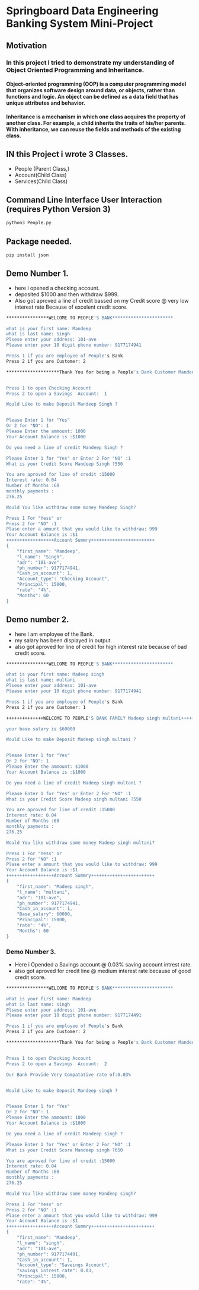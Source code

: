 # Springboard Data Engineering Banking System Mini-Project
## Motivation
### In this project I tried to demonstrate my understanding of Object Oriented Programming and Inheritance.
#### Object-oriented programming (OOP) is a computer programming model that organizes software design around data, or objects, rather than functions and logic. An object can be defined as a data field that has unique attributes and behavior.
#### Inheritance is a mechanism in which one class acquires the property of another class. For example, a child inherits the traits of his/her parents. With inheritance, we can reuse the fields and methods of the existing class.



## IN this Project i wrote 3 Classes. 
- People (Parent Class,)  
- Account(Child Class) 
- Services(Child Class)


## Command Line Interface User Interaction (requires Python Version 3)

```bash
python3 People.py
```

## Package needed.
```python
pip install json 
```

## Demo Number 1. 
- here i opened a checking account.
- deposited $1000 and then withdraw $999.
- Also got aproved a line of credit bassed on my Credit score @ very low interest rate Because of excelent credit score.


```bash
****************WELCOME TO PEOPLE'S BANK***********************

what is your first name: Mandeep  
what is last name: Singh
Plsese enter your address: 101-ave
Please enter your 10 digit phone number: 9177174941

Press 1 if you are employee of People's Bank 
Press 2 if you are Customer: 2

********************Thank You for being a People's Bank Customer Mandeep Singh***********************


Press 1 to open Checking Account 
Press 2 to open a Savings  Account:  1

Would Like to make Deposit Mandeep Singh ?


Please Enter 1 for "Yes" 
Or 2 for "NO": 1
Please Enter the ammount: 1000
Your Account Balance is :$1000

Do you need a line of credit Mandeep Singh ?

Please Enter 1 for "Yes" or Enter 2 For "NO" :1
What is your Credit Score Mandeep Singh ?550

You are aproved for line of credit :15000 
Interest rate: 0.04
Number of Months :60
monthly payments :
276.25

Would You like withdraw some money Mandeep Singh?

Press 1 For "Yess" or 
Press 2 for "NO" :1
Plase enter a amount that you would like to withdraw: 999
Your Account Balance is :$1
++++++++++++++++++Account Summry++++++++++++++++++++++++
{
    "first_name": "Mandeep",
    "l_name": "Singh",
    "adr": "101-ave",
    "ph_number": 9177174941,
    "Cash_in_account": 1,
    "Account_type": "Checking Account",
    "Principal": 15000,
    "rate": "4%",
    "Months": 60
}
```
## Demo number 2. 
- here I am employee of the Bank.
- my salary has been displayed in output.
- also got aproved for line of credit for high interest rate because of bad credit score. 

```bash 
****************WELCOME TO PEOPLE'S BANK***********************

what is your first name: Madeep singh
what is last name: multani
Plsese enter your address: 101-ave
Please enter your 10 digit phone number: 9177174941

Press 1 if you are employee of People's Bank 
Press 2 if you are Customer: 1

++++++++++++++WELCOME TO PEOPLE'S BANK FAMILY Madeep singh multani++++++++++++++++++++

your base salary is $60000

Would Like to make Deposit Madeep singh multani ?


Please Enter 1 for "Yes" 
Or 2 for "NO": 1
Please Enter the ammount: $1000
Your Account Balance is :$1000

Do you need a line of credit Madeep singh multani ?

Please Enter 1 for "Yes" or Enter 2 For "NO" :1 
What is your Credit Score Madeep singh multani ?550

You are aproved for line of credit :15000 
Interest rate: 0.04
Number of Months :60
monthly payments :
276.25

Would You like withdraw some money Madeep singh multani?

Press 1 For "Yess" or 
Press 2 for "NO" :1
Plase enter a amount that you would like to withdraw: 999
Your Account Balance is :$1
++++++++++++++++++Account Summry++++++++++++++++++++++++
{
    "first_name": "Madeep singh",
    "l_name": "multani",
    "adr": "101-ave",
    "ph_number": 9177174941,
    "Cash_in_account": 1,
    "Base_salary": 60000,
    "Principal": 15000,
    "rate": "4%",
    "Months": 60
}
```
### Demo Number 3.
- Here i Opended a Savings account @  0.03% saving account intrest rate.
- also got aproved for credit line @ medium interest rate because of good credit score.
```bash
****************WELCOME TO PEOPLE'S BANK***********************

what is your first name: Mandeep 
what is last name: singh
Plsese enter your address: 101-ave
Please enter your 10 digit phone number: 9177174491

Press 1 if you are employee of People's Bank 
Press 2 if you are Customer: 2

********************Thank You for being a People's Bank Customer Mandeep singh***********************


Press 1 to open Checking Account 
Press 2 to open a Savings  Account:  2

Our Bank Provide Very Compatative rate of:0.03%


Would Like to make Deposit Mandeep singh ?


Please Enter 1 for "Yes" 
Or 2 for "NO": 1
Please Enter the ammount: 1000
Your Account Balance is :$1000

Do you need a line of credit Mandeep singh ?

Please Enter 1 for "Yes" or Enter 2 For "NO" :1
What is your Credit Score Mandeep singh ?650

You are aproved for line of credit :15000 
Interest rate: 0.04
Number of Months :60
monthly payments :
276.25

Would You like withdraw some money Mandeep singh?

Press 1 For "Yess" or 
Press 2 for "NO" :1
Plase enter a amount that you would like to withdraw: 999
Your Account Balance is :$1
++++++++++++++++++Account Summry++++++++++++++++++++++++
{
    "first_name": "Mandeep",
    "l_name": "singh",
    "adr": "101-ave",
    "ph_number": 9177174491,
    "Cash_in_account": 1,
    "Account_type": "Saveings Account",
    "savings_intrest_rate": 0.03,
    "Principal": 15000,
    "rate": "4%",
    
```






